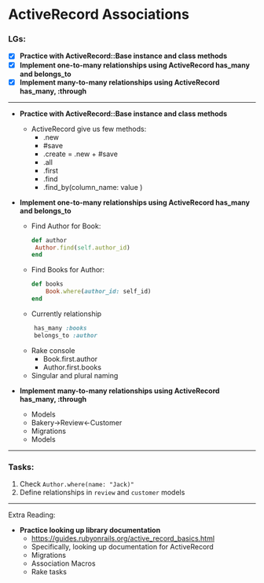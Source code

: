 # ActiveRecord Associations

### LGs:
- [x] **Practice with ActiveRecord::Base instance and class methods**
- [x] **Implement one-to-many relationships using ActiveRecord has_many and belongs_to**
- [x] **Implement many-to-many relationships using ActiveRecord has_many, :through**

---

* **Practice with ActiveRecord::Base instance and class methods**
    * ActiveRecord give us few methods:
        * .new
        * #save
        * .create = .new + #save
        * .all
        * .first
        * .find
        * .find_by(column_name: value ) 
* **Implement one-to-many relationships using ActiveRecord has_many and belongs_to**
    * Find Author for Book:
        ```ruby
        def author
    	 Author.find(self.author_id)
        end
        ```
    * Find Books for Author:
        ```ruby
        def books
            Book.where(author_id: self_id)
        end
        ```
    * Currently relationship
    ```ruby
        has_many :books
        belongs_to :author
    ```
    * Rake console
        * Book.first.author
        * Author.first.books
    * Singular and plural naming
 
* **Implement many-to-many relationships using ActiveRecord has_many, :through**
    * Models
    * Bakery->Review<-Customer
    * Migrations
    * Models

---

### Tasks:
1. Check `Author.where(name: "Jack)"`
2. Define relationships in `review`  and `customer` models

---
Extra Reading: 
* **Practice looking up library documentation**
    * https://guides.rubyonrails.org/active_record_basics.html
    * Specifically, looking up documentation for ActiveRecord
    * Migrations
    * Association Macros
    * Rake tasks